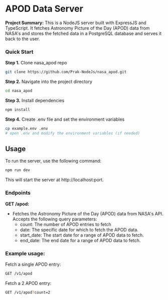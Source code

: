 # APOD Data Server

**Project Summary:** This is a NodeJS server built with ExpressJS and TypeScript. It fetches Astronomy Picture of the Day (APOD) data from NASA's and stores the fetched data in a PostgreSQL database and serves it back to the user.

### Quick Start

**Step 1.**
Clone nasa_apod repo

```bash
git clone https://github.com/Prak-NodeJs/nasa_apod.git
```

**Step 2.**
Navigate into the project directory

```bash
cd nasa_apod
```
**Step 3.**
Install dependencies

```bash
npm install
```

**Step 4.**
Create .env file and set the environment variables

```bash
cp example.env .env
# open .env and modify the environment variables (if needed)
```

## Usage
To run the server, use the following command:

```bash
npm run dev
```
This will start the server at http://localhost:port.

### Endpoints

**GET /apod:**
   - Fetches the Astronomy Picture of the Day (APOD) data from NASA's API.
      Accepts the following query parameters:
      - count: The number of APOD entries to fetch 
      - date: The specific date for which to fetch the APOD data.
      - start_date: The start date for a range of APOD data to fetch.
      - end_date: The end date for a range of APOD data to fetch.

### Example usage:
Fetch a single APOD entry:

```bash
GET /v1/apod
```
Fetch a 2 APOD entry:

```bash
GET /v1/apod?count=2
```